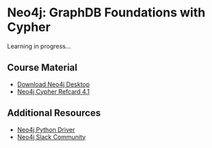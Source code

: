 # Neo4j: GraphDB Foundations with Cypher

Learning in progress...

## Course Material

* [Download Neo4j Desktop](https://neo4j.com/download/)
* [Neo4j Cypher Refcard 4.1](https://neo4j.com/docs/cypher-refcard/4.1/)

## Additional Resources

* [Neo4j Python Driver](https://github.com/neo4j/neo4j-python-driver)
* [Neo4j Slack Community](http://neo4j-users-slack-invite.herokuapp.com/)

